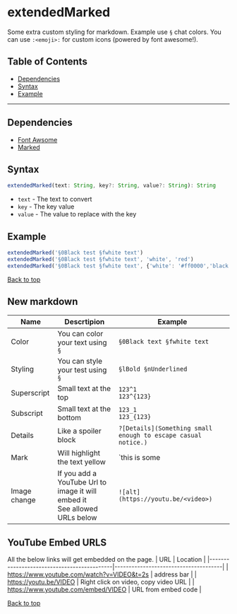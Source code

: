 # extendedMarked
Some extra custom styling for markdown. Example use `§` chat colors. You can use `:<emoji>:` for custom icons (powered by font awesome!).
## Table of Contents
- [Dependencies](#dependencies)
- [Syntax](#syntax)
- [Example](#example)
---

## Dependencies
- [Font Awsome](dependencies.md#font-awsome)
- [Marked](dependencies.md#marked)
## Syntax
```typescript
extendedMarked(text: String, key?: String, value?: String): String
```
- `text` - The text to convert
- `key` - The key value
- `value` - The value to replace with the key
## Example
```js
extendedMarked('§0Black test §fwhite text')
extendedMarked('§0Black test §fwhite text', 'white', 'red')
extendedMarked('§0Black test §fwhite text', {'white': '#ff0000','black': '#0000ff'})
```
[Back to top](#)

## New markdown

| Name         | Descrtipion                                        | Example                                                       |
|--------------|----------------------------------------------------|---------------------------------------------------------------|
| Color        | You can color your text using `§`                  | `§0Black text §fwhite text`                                   |
| Styling      | You can style your test using `§`                  | `§lBold §nUnderlined`                                         |
| Superscript  | Small text at the top                              | `123^1 `<br>`123^{123}`                                       |
| Subscript    | Small text at the bottom                           | `123_1 `<br>`123_{123}`                                       |
| Details      | Like a spoiler block                               | `?[Details](Something small enough to escape casual notice.)` |
| Mark         | Will highlight the text yellow                     | `this is some| marked | text.`                                |
| Image change | If you add a YouTube Url to image it will embed it<br>See allowed URLs below | `![alt](https://youtu.be/<video>)`  |


## YouTube Embed URLS
All the below links will get embedded on the page.
| URL                                        | Location                             |
|--------------------------------------------|--------------------------------------|
| https://www.youtube.com/watch?v=VIDEO&t=2s | address bar                          |
| https://youtu.be/VIDEO                     | Right click on video, copy video URL |
| https://www.youtube.com/embed/VIDEO        | URL from embed code                  |

[Back to top](#)